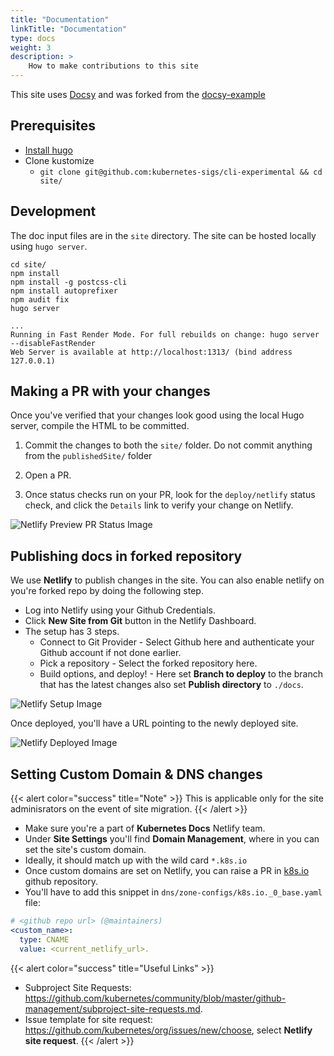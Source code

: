```yaml
---
title: "Documentation"
linkTitle: "Documentation"
type: docs
weight: 3
description: >
    How to make contributions to this site
---
```


This site uses [Docsy](https://www.docsy.dev) and was
forked from the [docsy-example](https://github.com/google/docsy-example)

## Prerequisites

- [Install hugo](https://gohugo.io/getting-started/installing/#fetch-from-github)
- Clone kustomize
  - `git clone git@github.com:kubernetes-sigs/cli-experimental && cd site/`

## Development

The doc input files are in the `site` directory.  The site can be hosted locally using
`hugo server`.

```shell script
cd site/
npm install
npm install -g postcss-cli
npm install autoprefixer
npm audit fix
hugo server
```

```shell script
...
Running in Fast Render Mode. For full rebuilds on change: hugo server --disableFastRender
Web Server is available at http://localhost:1313/ (bind address 127.0.0.1)
```

## Making a PR with your changes

Once you've verified that your changes look good using the local Hugo server, compile the HTML to be committed.

1. Commit the changes to both the `site/` folder.  Do not commit anything from the `publishedSite/` folder

2. Open a PR.

3. Once status checks run on your PR, look for the `deploy/netlify` status check, and click the `Details` link to verify your change on Netlify.

![Netlify Preview PR Status Image][pr-preview]


## Publishing docs in forked repository

We use **Netlify** to publish changes in the site. You can also enable netlify on you're forked repo
by doing the following step.

- Log into Netlify using your Github Credentials.
- Click **New Site from Git** button in the Netlify Dashboard.
- The setup has 3 steps.
  - Connect to Git Provider - Select Github here and authenticate your Github account if not done earlier.
  - Pick a repository - Select the forked repository here.
  - Build options, and deploy! - Here set **Branch to deploy** to the branch that has the latest changes also set **Publish directory** to `./docs`.

![Netlify Setup Image][setup]


Once deployed, you'll have a URL pointing to the newly deployed site.

![Netlify Deployed Image][deploy]


## Setting Custom Domain & DNS changes

{{< alert color="success" title="Note" >}}
This is applicable only for the site adminisrators on the event of site migration.
{{< /alert >}}
- Make sure you're a part of **Kubernetes Docs** Netlify team.
- Under **Site Settings** you'll find **Domain Management**, where in you can set the site's custom domain.
- Ideally, it should match up with the wild card `*.k8s.io`
- Once custom domains are set on Netlify, you can raise a PR in [k8s.io](https://github.com/kubernetes/k8s.io) github repository.
- You'll have to add this snippet in `dns/zone-configs/k8s.io._0_base.yaml` file:
```yaml
# <github repo url> (@maintainers)
<custom_name>:
  type: CNAME
  value: <current_netlify_url>.
```
{{< alert color="success" title="Useful Links" >}}
- Subproject Site Requests: https://github.com/kubernetes/community/blob/master/github-management/subproject-site-requests.md.
- Issue template for site request: https://github.com/kubernetes/org/issues/new/choose, select **Netlify site request**.
{{< /alert >}}



[setup]: /images/netlify_setup.png
[deploy]: /images/netlify_deployed.png
[pr-preview]: /images/netlify_pr_preview.png
